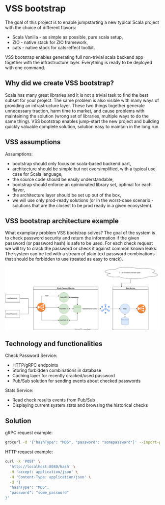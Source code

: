 # VSS bootstrap

The goal of this project is to enable jumpstarting a new typical Scala project with the choice of different flavors:
* Scala Vanilla - as simple as possible, pure scala setup,
* ZIO - native stack for ZIO framework,
* cats - native stack for cats-effect toolkit. 

VSS bootstrap enables generating full non-trivial scala backend app together with the infrastructure layer. Everything is ready to be deployed with one command.

## Why did we create VSS bootstrap?

Scala has many great libraries and it is not a trivial task to find the best subset for your project. The same problem is also visible with many ways of providing an infrastructure layer. 
These two things together generate unnecessary traction, harm time to market, and cause problems with maintaining the solution (wrong set of libraries, multiple ways to do the same thing).
VSS bootstrap enables jump-start the new project and building quickly valuable complete solution, solution easy to maintain in the long run.

## VSS assumptions

Assumptions:
* bootstrap should only focus on scala-based backend part,
* architecture should be simple but not oversimplified, with a typical use case for Scala language,
* the source code should be easily understandable,
* bootstrap should enforce an opinionated library set, optimal for each flavor,
* the architecture layer should be set up out of the box,
* we will use only prod-ready solutions (or in the worst-case scenario - solutions that are the closest to be prod ready in a given ecosystem).

## VSS bootstrap architecture example

What examplary problem VSS bootstrap solves?
The goal of the system is to check password security and return the information if the given password (or password hash) is safe to be used. For each check request we will try to crack the password or check it against common known leaks.
The system can be fed with a stream of plain text password combinations that should be forbidden to use (treated as easy to crack). 

![VSS bootstrap architecture](docs/architecture.drawio.svg)


## Technology and functionalities

Check Password Service:
* HTTP/gRPC endpoints
* Storing forbidden combinations in database
* Caching layer for recently cracked/used password
* Pub/Sub solution for sending events about checked passwords


Stats Service:
* Read check results events from Pub/Sub
* Displaying current system stats and browsing the historical checks


## Solution

gRPC request example:

```bash
grpcurl -d '{"hashType": "MD5", "password": "somepassword"}' --import-path commons/src/main/protobuf --proto password.proto --plaintext localhost:8181 com.virtuslab.vss.proto.HashPasswordService/HashPassword
```

HTTP request example:
```bash
curl -X 'POST' \
  'http://localhost:8080/hash' \
  -H 'accept: application/json' \
  -H 'Content-Type: application/json' \
  -d '{
  "hashType": "MD5",
  "password": "some_password"
}'
```